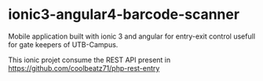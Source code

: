 # ionic3-angular4-barcode-scanner
Mobile application built with ionic 3 and angular for entry-exit control usefull for gate keepers of UTB-Campus.

This ionic projet consume the REST API present in https://github.com/coolbeatz71/php-rest-entry
